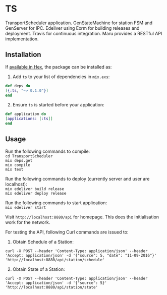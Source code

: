 # TS

TransportScheduler application.
GenStateMachine for station FSM and GenServer for IPC.
Edeliver using Exrm for building releases and deployment.
Travis for continuous integration.
Maru provides a RESTful API implementation.

## Installation

If [available in Hex](https://hex.pm/docs/publish), the package can be installed as:

1. Add `ts` to your list of dependencies in `mix.exs`:

```elixir
def deps do
[{:ts, "~> 0.1.0"}]
end
```

2. Ensure `ts` is started before your application:

```elixir
def application do
[applications: [:ts]]
end
```


## Usage

Run the following commands to compile:  
`cd TransportScheduler`  
`mix deps.get`  
`mix compile`  
`mix test`  

Run the following commands to deploy (currently server and user are localhost):   
`mix edeliver build release`   
`mix edeliver deploy release`   

Run the following commands to start application:   
`mix edeliver start`   

Visit `http://localhost:8880/api` for homepage. This does the initialisation work for the network.

For testing the API, following Curl commands are issued to:

1. Obtain Schedule of a Station:

```
curl -X POST --header 'Content-Type: application/json' --header 'Accept: application/json' -d '{"source": 5, "date": "11-09-2016"}' 'http://localhost:8880/api/station/schedule'
```

2. Obtain State of a Station:

```
curl -X POST --header 'Content-Type: application/json' --header 'Accept: application/json' -d '{"source": 5}' 'http://localhost:8880/api/station/state'
```
